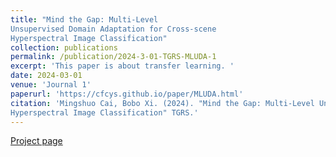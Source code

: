 ```yaml
---
title: "Mind the Gap: Multi-Level
Unsupervised Domain Adaptation for Cross-scene
Hyperspectral Image Classification"
collection: publications
permalink: /publication/2024-3-01-TGRS-MLUDA-1
excerpt: 'This paper is about transfer learning. '
date: 2024-03-01
venue: 'Journal 1'
paperurl: 'https://cfcys.github.io/paper/MLUDA.html'
citation: 'Mingshuo Cai, Bobo Xi. (2024). "Mind the Gap: Multi-Level Unsupervised Domain Adaptation for Cross-scene
Hyperspectral Image Classification" TGRS.'
---
```



 [Project page](https://cfcys.github.io/paper/MLUDA.html)
